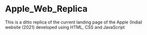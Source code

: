 # Apple_Web_Replica
This is a ditto replica of the current landing page of the Apple (India) website (2021) developed using HTML, CSS and JavaScript
